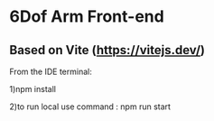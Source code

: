 # 6Dof Arm Front-end

Based on Vite (https://vitejs.dev/)
-
From the IDE terminal:

1)npm install

2)to run local use command : npm run start
